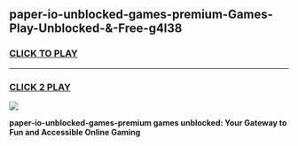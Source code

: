 
## paper-io-unblocked-games-premium-Games-Play-Unblocked-&-Free-g4l38
<h3>
<a href="https://premium76.site?title=paper-io-unblocked-games-premium&ref=24A">CLICK TO PLAY</a></h3>
<hr>

<h3>
<a href="https://premium76.site?title=paper-io-unblocked-games-premium&ref=24A">CLICK 2 PLAY</a>
  
</h3>

<a href="https://premium76.site?title=paper-io-unblocked-games-premium&ref=24A"><img src="https://clearcache.store/games.png"></a>


**paper-io-unblocked-games-premium games unblocked: Your Gateway to Fun and Accessible Online Gaming**
